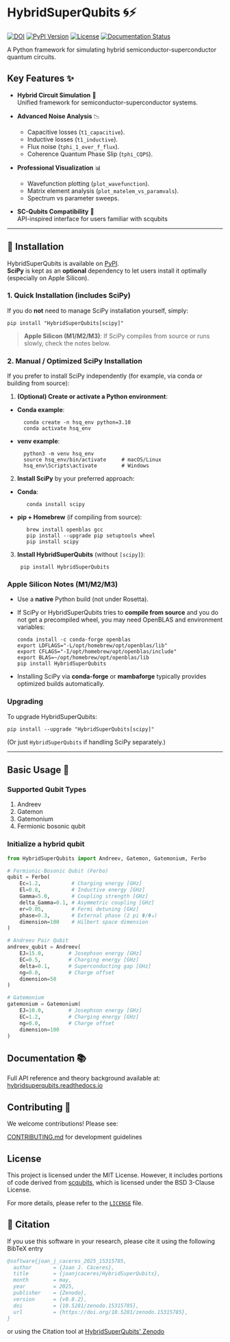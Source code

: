 # HybridSuperQubits 🌀⚡

[![DOI](https://zenodo.org/badge/DOI/10.5281/zenodo.14826349.svg)](https://doi.org/10.5281/zenodo.14826349)
[![PyPI Version](https://img.shields.io/pypi/v/HybridSuperQubits)](https://pypi.org/project/HybridSuperQubits/)
[![License](https://img.shields.io/badge/License-MIT-blue.svg)](https://opensource.org/licenses/MIT)
[![Documentation Status](https://readthedocs.org/projects/hybridsuperqubits/badge/?version=latest)](https://hybridsuperqubits.readthedocs.io/en/latest/?badge=latest)

A Python framework for simulating hybrid semiconductor-superconductor quantum circuits.

## Key Features ✨
- **Hybrid Circuit Simulation** 🔬  
  Unified framework for semiconductor-superconductor systems.

- **Advanced Noise Analysis** 📉  
  * Capacitive losses (```t1_capacitive```).
  * Inductive losses (```t1_inductive```).
  * Flux noise (```tphi_1_over_f_flux```).
  * Coherence Quantum Phase Slip (```tphi_CQPS```).
- **Professional Visualization** 📊  
  * Wavefunction plotting (```plot_wavefunction```).
  * Matrix element analysis (```plot_matelem_vs_paramvals```).
  * Spectrum vs parameter sweeps.
- **SC-Qubits Compatibility** 🔄  
  API-inspired interface for users familiar with scqubits

---

## 🚀 Installation

HybridSuperQubits is available on [PyPI](https://pypi.org/project/HybridSuperQubits/).  
**SciPy** is kept as an **optional** dependency to let users install it optimally (especially on Apple Silicon).

### 1. Quick Installation (includes SciPy)

If you do **not** need to manage SciPy installation yourself, simply:

    pip install "HybridSuperQubits[scipy]"

> **Apple Silicon (M1/M2/M3)**: If SciPy compiles from source or runs slowly, check the notes below.

### 2. Manual / Optimized SciPy Installation

If you prefer to install SciPy independently (for example, via conda or building from source):

1. **(Optional) Create or activate a Python environment**:

- **Conda example**:
    
        conda create -n hsq_env python=3.10
        conda activate hsq_env

- **venv example**:
    
        python3 -m venv hsq_env
        source hsq_env/bin/activate     # macOS/Linux
        hsq_env\Scripts\activate        # Windows

2. **Install SciPy** by your preferred approach:

- **Conda**:
     
         conda install scipy

- **pip + Homebrew** (if compiling from source):
     
         brew install openblas gcc
         pip install --upgrade pip setuptools wheel
         pip install scipy

3. **Install HybridSuperQubits** (without `[scipy]`):

        pip install HybridSuperQubits

### Apple Silicon Notes (M1/M2/M3)

- Use a **native** Python build (not under Rosetta).
- If SciPy or HybridSuperQubits tries to **compile from source** and you do not get a precompiled wheel, you may need OpenBLAS and environment variables:
  
      conda install -c conda-forge openblas
      export LDFLAGS="-L/opt/homebrew/opt/openblas/lib"
      export CFLAGS="-I/opt/homebrew/opt/openblas/include"
      export BLAS=~/opt/homebrew/opt/openblas/lib
      pip install HybridSuperQubits
  
- Installing SciPy via **conda-forge** or **mambaforge** typically provides optimized builds automatically.

### Upgrading

To upgrade HybridSuperQubits:

    pip install --upgrade "HybridSuperQubits[scipy]"

(Or just `HybridSuperQubits` if handling SciPy separately.)

---

## Basic Usage 🚀
### Supported Qubit Types
1. Andreev
2. Gatemon
3. Gatemonium
4. Fermionic bosonic qubit

### Initialize a hybrid qubit
```python
from HybridSuperQubits import Andreev, Gatemon, Gatemonium, Ferbo

# Fermionic-Bosonic Qubit (Ferbo)
qubit = Ferbo(
    Ec=1.2,          # Charging energy [GHz]
    El=0.8,          # Inductive energy [GHz]
    Gamma=5.0,       # Coupling strength [GHz]
    delta_Gamma=0.1, # Asymmetric coupling [GHz]
    er=0.05,         # Fermi detuning [GHz]
    phase=0.3,       # External phase (2 pi Φ/Φ₀)
    dimension=100    # Hilbert space dimension
)

# Andreev Pair Qubit
andreev_qubit = Andreev(
    EJ=15.0,        # Josephson energy [GHz]
    EC=0.5,         # Charging energy [GHz]
    delta=0.1,      # Superconducting gap [GHz]
    ng=0.0,         # Charge offset
    dimension=50
)

# Gatemonium
gatemonium = Gatemonium(
    EJ=10.0,        # Josephson energy [GHz]
    EC=1.2,         # Charging energy [GHz]
    ng=0.0,         # Charge offset
    dimension=100
)
```

## Documentation 📚

Full API reference and theory background available at:
[hybridsuperqubits.readthedocs.io](https://hybridsuperqubits.readthedocs.io/en/latest/?badge=latest)

## Contributing 🤝

We welcome contributions! Please see:

[CONTRIBUTING.md](CONTRIBUTING.md) for development guidelines

## License

This project is licensed under the MIT License. However, it includes portions of code derived from 
[scqubits](https://github.com/scqubits/scqubits), which is licensed under the BSD 3-Clause License.

For more details, please refer to the [`LICENSE`](./LICENSE) file.

## 📖 Citation

If you use this software in your research, please cite it using the following BibTeX entry

```bibtex
@software{joan_j_caceres_2025_15315785,
  author       = {Joan J. Cáceres},
  title        = {joanjcaceres/HybridSuperQubits},
  month        = may,
  year         = 2025,
  publisher    = {Zenodo},
  version      = {v0.8.2},
  doi          = {10.5281/zenodo.15315785},
  url          = {https://doi.org/10.5281/zenodo.15315785},
}
```

or using the Citation tool at [HybridSuperQubits' Zenodo](https://zenodo.org/records/15315785)
